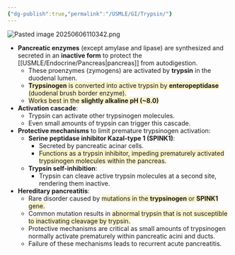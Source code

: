 ```yaml
---
{"dg-publish":true,"permalink":"/USMLE/GI/Trypsin/"}
---
```


![Pasted image 20250606110342.png](/img/user/appendix/Pasted%20image%2020250606110342.png)
- **Pancreatic enzymes** (except amylase and lipase) are synthesized and secreted in an **inactive form** to protect the [[USMLE/Endocrine/Pancreas\|pancreas]] from autodigestion. 
	- These proenzymes (zymogens) are activated by **trypsin** in the duodenal lumen.
	- <span style="background:rgba(240, 200, 0, 0.2)">**Trypsinogen** is converted into active trypsin by **enteropeptidase** (duodenal brush border enzyme).</span>
	- <span style="background:rgba(240, 200, 0, 0.2)">Works best in the **slightly alkaline pH (~8.0)**</span>
- **Activation cascade**:
	- Trypsin can activate other trypsinogen molecules.
	- Even small amounts of trypsin can trigger this cascade.
- **Protective mechanisms** to limit premature trypsinogen activation:
	- **Serine peptidase inhibitor Kazal-type 1 (SPINK1)**:
		- Secreted by pancreatic acinar cells.
		- <span style="background:rgba(240, 200, 0, 0.2)">Functions as a trypsin inhibitor, impeding prematurely activated trypsinogen molecules within the pancreas.</span>
	- **Trypsin self-inhibition**:
		- Trypsin can cleave active trypsin molecules at a second site, rendering them inactive.
- **Hereditary pancreatitis**:
	- Rare disorder caused by <span style="background:rgba(240, 200, 0, 0.2)">mutations in the **trypsinogen** or **SPINK1** gene.</span>
	- Common mutation results in <span style="background:rgba(240, 200, 0, 0.2)">abnormal trypsin that is not susceptible to inactivating cleavage by trypsin.</span>
	- Protective mechanisms are critical as small amounts of trypsinogen normally activate prematurely within pancreatic acini and ducts.
	- Failure of these mechanisms leads to recurrent acute pancreatitis.

